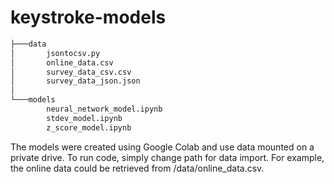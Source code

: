 # keystroke-models

```bash
├───data
│       jsontocsv.py
│       online_data.csv
│       survey_data_csv.csv
│       survey_data_json.json
│
└───models
        neural_network_model.ipynb
        stdev_model.ipynb
        z_score_model.ipynb
```
The models were created using Google Colab and use data mounted on a private drive. To run code, simply change path for data import.
For example, the online data could be retrieved from /data/online_data.csv. 
